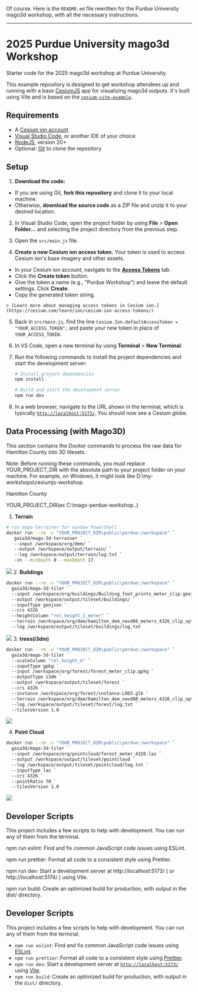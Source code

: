 Of course. Here is the `README.md` file rewritten for the Purdue University mago3d workshop, with all the necessary instructions.

-----

# 2025 Purdue University mago3d Workshop

Starter code for the 2025 mago3d workshop at Purdue University.

This example repository is designed to get workshop attendees up and running with a base [CesiumJS](https://cesium.com/platform/cesiumjs/) app for visualizing mago3d outputs. It's built using Vite and is based on the [`cesium-vite-example`](https://www.google.com/search?q=%5Bhttps://github.com/CesiumGS/cesium-vite-example%5D\(https://github.com/CesiumGS/cesium-vite-example\)).

## Requirements

- A [Cesium ion account](https://ion.cesium.com/signup)
- [Visual Studio Code](https://code.visualstudio.com/), or another IDE of your choice
- [NodeJS](https://nodejs.org/en), version 20+
- Optional: [Git](https://docs.github.com/en/get-started/git-basics/set-up-git#platform-all) to clone the repository

## Setup

1.  **Download the code:**

   - If you are using Git, **fork this repository** and clone it to your local machine.
   - Otherwise, **download the source code** as a ZIP file and unzip it to your desired location.

2.  In Visual Studio Code, open the project folder by using **File** \> **Open Folder...** and selecting the project directory from the previous step.

3.  Open the `src/main.js` file.

4.  **Create a new Cesium ion access token.** Your token is used to access Cesium ion's base imagery and other assets.

   - In your Cesium ion account, navigate to the [**Access Tokens**](https://ion.cesium.com/tokens) tab.
   - Click the **Create token** button.
   - Give the token a name (e.g., "Purdue Workshop") and leave the default settings. Click **Create**.
   - Copy the generated token string.

    > [Learn more about managing access tokens in Cesium ion.](https://cesium.com/learn/ion/cesium-ion-access-tokens/)

5.  Back in `src/main.js`, find the line `Cesium.Ion.defaultAccessToken = "YOUR_ACCESS_TOKEN";` and paste your new token in place of `YOUR_ACCESS_TOKEN`.

6.  In VS Code, open a new terminal by using **Terminal** \> **New Terminal**.

7.  Run the following commands to install the project dependencies and start the development server:

    ```sh
    # Install project dependencies
    npm install
    ```

    ```sh
    # Build and start the development server
    npm run dev
    ```

8.  In a web browser, navigate to the URL shown in the terminal, which is typically [`http://localhost:5173/`](https://www.google.com/search?q=http://localhost:5173/). You should now see a Cesium globe.

## Data Processing (with Mago3D)
This section contains the Docker commands to process the raw data for Hamilton County into 3D tilesets.

Note: Before running these commands, you must replace YOUR_PROJECT_DIR with the absolute path to your project folder on your machine. For example, on Windows, it might look like D:\my-workshops\cesiumjs-workshop.

Hamilton County

YOUR_PROJECT_DIR(ex C:\mago-perdue-workshop\..\)
1. **Terrain**
```Bash
# run mago-terrainer for window PowerShell
docker run --rm -v "YOUR_PROJECT_DIR\public\perdue:/workspace" `
   gaia3d/mago-3d-terrainer `
   --input /workspace/org/dem/ `
   --output /workspace/output/terrain/ `
   --log /workspace/output/terrain/log.txt `
   -cn --minDepth 0 --maxDepth 17
```
![](/public/images/terrain.png)
2. **Buildings**
```Bash
docker run --rm -v "YOUR_PROJECT_DIR\public\perdue:/workspace" `
  gaia3d/mago-3d-tiler `
  --input /workspace/org/buildings/Building_foot_prints_meter_clip.geojson `
  --output /workspace/output/tileset/buildings/ `
  --inputType geojson `
  --crs 4326 `
  --heightColumn "rel_height_2_meter" `
  --terrain /workspace/org/dem/hamilton_dem_navd88_meters_4326_clip_optimized.tif `
  --log /workspace/output/tileset/buildings/log.txt
```
![](/public/images/building.png)
3. **trees(i3dm)**
```Bash
docker run --rm -v "YOUR_PROJECT_DIR\public\perdue:/workspace" `
  gaia3d/mago-3d-tiler `
  --scaleColumn "rel_height_m" `
  --inputType gpkg `
  --input /workspace/org/forest/forest_meter_clip.gpkg `
  --outputType i3dm `
  --output /workspace/output/tileset/forest `
  --crs 4326 `
  --instance /workspace/org/forest/instance-LOD3.glb `
  --terrain /workspace/org/dem/hamilton_dem_navd88_meters_4326_clip_optimized.tif `
  --log /workspace/output/tileset/forest/log.txt `
  --tilesVersion 1.0
```
![](/public/images/trees.png)

4. **Point Cloud** 
```Bash
docker run --rm -v "YOUR_PROJECT_DIR\public\perdue:/workspace" `
  gaia3d/mago-3d-tiler `
  --input /workspace/org/pointcloud/forest_meter_4326.laz `
  --output /workspace/output/tileset/pointcloud `
  --log /workspace/output/tileset/pointcloud/log.txt `
  --inputType laz `
  --crs 4326 `
  --pointRatio 70 `
  --tilesVersion 1.0
```
![](/public/images/pnts.png)

## Developer Scripts
This project includes a few scripts to help with development. You can run any of them from the terminal.

npm run eslint: Find and fix common JavaScript code issues using ESLint.

npm run prettier: Format all code to a consistent style using Prettier.

npm run dev: Start a development server at http://localhost:5173/ ( or http://localhost:5174/ ) using Vite.

npm run build: Create an optimized build for production, with output in the dist/ directory.

## Developer Scripts

This project includes a few scripts to help with development. You can run any of them from the terminal.

- `npm run eslint`: Find and fix common JavaScript code issues using [ESLint](https://eslint.org/).
- `npm run prettier`: Format all code to a consistent style using [Prettier](https://prettier.io/).
- `npm run dev`: Start a development server at [`http://localhost:5173/`](https://www.google.com/search?q=http://localhost:5173/) using [Vite](https://vite.dev/).
- `npm run build`: Create an optimized build for production, with output in the `dist/` directory.